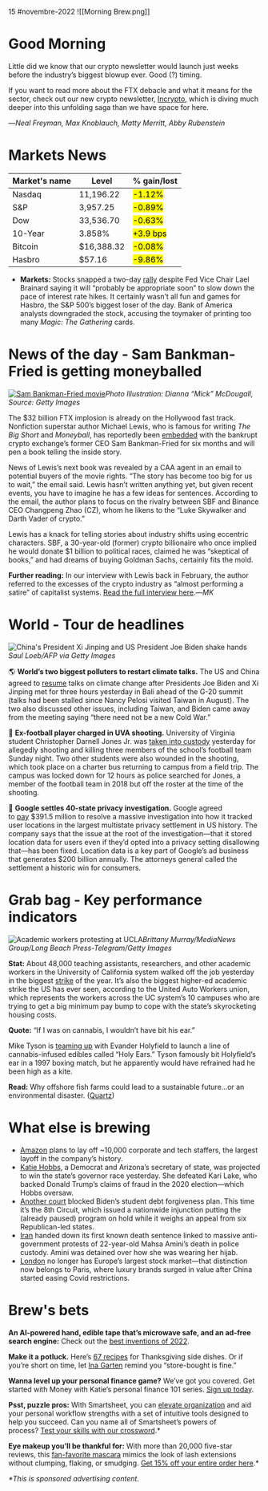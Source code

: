 15 #novembre-2022
![[Morning Brew.png]]
# Good Morning
Little did we know that our crypto newsletter would launch just weeks before the industry’s biggest blowup ever. Good (?) timing.

If you want to read more about the FTX debacle and what it means for the sector, check out our new crypto newsletter, [Incrypto](https://link.morningbrew.com/click/29696576.3649313/aHR0cHM6Ly93d3cubW9ybmluZ2JyZXcuY29tL2luY3J5cHRvL3N1YnNjcmliZT91dG1fY2FtcGFpZ249aWNfaW5fbWJfMTExNDIyJnV0bV9tZWRpdW09bmV3c2xldHRlciZ1dG1fc291cmNlPWNyb3NzcHJvbW8mbWlkPTIzMGRmNzAyNDdkOTY2NmQwMzQwOTgwOWNlNTE2NGRk/6360d8c913646a717506c2efB49d8e2e9), which is diving much deeper into this unfolding saga than we have space for here.

—_Neal Freyman, Max Knoblauch, Matty Merritt, Abby Rubenstein_
# Markets News
| Market's name | Level      | % gain/lost                              |
| ------------- | ---------- | ---------------------------------------- |
| Nasdaq        | 11,196.22  | <mark class="hltr-red">-1.12%</mark>     |
| S&P           | 3,957.25   | <mark class="hltr-red">-0.89%</mark>     |
| Dow           | 33,536.70  | <mark class="hltr-red">-0.63%</mark>     |
| 10-Year       | 3.858%     | <mark class="hltr-green">+3.9 bps</mark> |
| Bitcoin       | $16,388.32 | <mark class="hltr-red">-0.08%</mark>     |
| Hasbro        | $57.16     | <mark class="hltr-red">-9.86%</mark>     |
-   **Markets:** Stocks snapped a two-day [rally](https://link.morningbrew.com/click/29696576.3649313/aHR0cHM6Ly93d3cuY25iYy5jb20vMjAyMi8xMS8xMy9zdG9jay1tYXJrZXQtZnV0dXJlcy1vcGVuLXRvLWNsb3NlLW5ld3MuaHRtbA/6360d8c913646a717506c2efB6911618c) despite Fed Vice Chair Lael Brainard saying it will “probably be appropriate soon” to slow down the pace of interest rate hikes. It certainly wasn’t all fun and games for Hasbro, the S&P 500’s biggest loser of the day. Bank of America analysts downgraded the stock, accusing the toymaker of printing too many _Magic: The Gathering_ cards.
# News of the day - Sam Bankman-Fried is getting moneyballed
[![Sam Bankman-Fried movie](https://ci6.googleusercontent.com/proxy/V3KAuwAemd15gNN_8Fye_ffOAdQR-ZTNJAkOHyZPhnZxX0pr31aGdYmse5PtKNQ2TN8dn4GM-0_XyGiNrbDYxr888KAMWRf5T-UrsLNMY2bBEUY0FGEuQVCzvng4-o3XtwjMYTrQJmi4gy6MZbuJN3huYkPGnCvcLJYZzFJzbWFBav8Ko7TcdUyCUUCe-_-z6w=s0-d-e1-ft#https://cdn.sanity.io/images/bl383u0v/production/f07d682949a4a23f8fd452035a9a6ca478c9bd20-1500x1000.jpg?w=670&q=70&auto=format)](https://link.morningbrew.com/click/29696576.3649313/aHR0cHM6Ly9tb3JuaW5nYnJldy5jb20vZGFpbHkvc3Rvcmllcy9zYW0tYmFua21hbi1mcmllZC1taWNoYWVsLWxld2lzP3V0bV9jYW1wYWlnbj1tYiZ1dG1fbWVkaXVtPW5ld3NsZXR0ZXImdXRtX3NvdXJjZT1tb3JuaW5nX2JyZXcmbWlkPTIzMGRmNzAyNDdkOTY2NmQwMzQwOTgwOWNlNTE2NGRk/6360d8c913646a717506c2efCcd426c68)_Photo Illustration: Dianna “Mick” McDougall, Source: Getty Images_

The $32 billion FTX implosion is already on the Hollywood fast track. Nonfiction superstar author Michael Lewis, who is famous for writing _The Big Short_ and _Moneyball_, has reportedly been [embedded](https://link.morningbrew.com/click/29696576.3649313/aHR0cHM6Ly90aGVhbmtsZXIuY29tL3AvaHdvb2QtZnR4LWZyZW56eS1hcy1taWNoYWVsLWxld2lzP3NkPXBm/6360d8c913646a717506c2efB450484d1) with the bankrupt crypto exchange’s former CEO Sam Bankman-Fried for six months and will pen a book telling the inside story.

News of Lewis’s next book was revealed by a CAA agent in an email to potential buyers of the movie rights. “The story has become too big for us to wait,” the email said. Lewis hasn’t written anything yet, but given recent events, you have to imagine he has a few ideas for sentences. According to the email, the author plans to focus on the rivalry between SBF and Binance CEO Changpeng Zhao (CZ), whom he likens to the “Luke Skywalker and Darth Vader of crypto.”

Lewis has a knack for telling stories about industry shifts using eccentric characters. SBF, a 30-year-old (former) crypto billionaire who once implied he would donate $1 billion to political races, claimed he was “skeptical of books,” and had dreams of buying Goldman Sachs, certainly fits the mold.

**Further reading:** In our interview with Lewis back in February, the author referred to the excesses of the crypto industry as “almost performing a satire” of capitalist systems. [Read the full interview here](https://link.morningbrew.com/click/29696576.3649313/aHR0cHM6Ly93d3cubW9ybmluZ2JyZXcuY29tL2RhaWx5L3N0b3JpZXMvaWNlYnJlYWtlcnMtd2l0aC1hdXRob3ItbWljaGFlbC1sZXdpcz91dG1fY2FtcGFpZ249bWImdXRtX21lZGl1bT1uZXdzbGV0dGVyJnV0bV9zb3VyY2U9bW9ybmluZ19icmV3Jm1pZD0yMzBkZjcwMjQ3ZDk2NjZkMDM0MDk4MDljZTUxNjRkZA/6360d8c913646a717506c2efB90475120).—_MK_
# World - Tour de headlines
![China's President Xi Jinping and US President Joe Biden shake hands](https://ci6.googleusercontent.com/proxy/_6zJyB20b3Swy9jbYLvK341EHYr4rXQ6808Wtuug4ejSI5KrrHSR3wTnBZzjrewrJ_KLhMvVS-NGHx4uiJxmbGeuMDJRpJf376MxvDsxQicz2uw3xV3zp88W-7lpz954RoggINVR890XY6twWzjk9uy74kdJet7fv8lJDJuZJnX0EPUBMmKMTwTP0MoT1rbO=s0-d-e1-ft#https://cdn.sanity.io/images/bl383u0v/production/4bbcfe519b58a047beeeaf82d6c894927b319fae-1024x683.jpg?w=670&q=70&auto=format)_Saul Loeb/AFP via Getty Images_

🌎 **World’s two biggest polluters to restart climate talks.** The US and China agreed to [resume](https://link.morningbrew.com/click/29696576.3649313/aHR0cHM6Ly93d3cubnl0aW1lcy5jb20vMjAyMi8xMS8xNC9idXNpbmVzcy9jaGluYS11cy1jbGltYXRlLWNoYW5nZS5odG1sP3V0bV9jYW1wYWlnbj1tYiZ1dG1fbWVkaXVtPW5ld3NsZXR0ZXImdXRtX3NvdXJjZT1tb3JuaW5nX2JyZXc/6360d8c913646a717506c2efB345f43f9) talks on climate change after Presidents Joe Biden and Xi Jinping met for three hours yesterday in Bali ahead of the G-20 summit (talks had been stalled since Nancy Pelosi visited Taiwan in August). The two also discussed other issues, including Taiwan, and Biden came away from the meeting saying “there need not be a new Cold War.”

🏫 **Ex-football player charged in UVA shooting.** University of Virginia student Christopher Darnell Jones Jr. was [taken into custody](https://link.morningbrew.com/click/29696576.3649313/aHR0cHM6Ly9hcG5ld3MuY29tL2FydGljbGUvdW5pdmVyc2l0eS1vZi12aXJnaW5pYS1zaG9vdGluZy1saXZlLXVwZGF0ZXMtNGNkOWYwYTY0MjAxZDI0NjBkZTg4NzY3NGZkZmEwMmI_dXRtX3NvdXJjZT1ob21lcGFnZSZ1dG1fbWVkaXVtPVRvcE5ld3MmdXRtX2NhbXBhaWduPXBvc2l0aW9uXzA0/6360d8c913646a717506c2efB217142fd) yesterday for allegedly shooting and killing three members of the school’s football team Sunday night. Two other students were also wounded in the shooting, which took place on a charter bus returning to campus from a field trip. The campus was locked down for 12 hours as police searched for Jones, a member of the football team in 2018 but off the roster at the time of the shooting.

📍 **Google settles 40-state privacy investigation.** Google agreed to [pay](https://link.morningbrew.com/click/29696576.3649313/aHR0cHM6Ly9hcG5ld3MuY29tL2FydGljbGUvZ29vZ2xlLXByaXZhY3ktc2V0dGxlbWVudC1sb2NhdGlvbi1kYXRhLTU3ZGE0ZjBkM2FlNWQ2OWIxNGY0YjI4NGRkMDg0Y2NhP3V0bV9jYW1wYWlnbj1tYiZ1dG1fbWVkaXVtPW5ld3NsZXR0ZXImdXRtX3NvdXJjZT1tb3JuaW5nX2JyZXc/6360d8c913646a717506c2efB91b38bcd) $391.5 million to resolve a massive investigation into how it tracked user locations in the largest multistate privacy settlement in US history. The company says that the issue at the root of the investigation—that it stored location data for users even if they’d opted into a privacy setting disallowing that—has been fixed. Location data is a key part of Google’s ad business that generates $200 billion annually. The attorneys general called the settlement a historic win for consumers.
# Grab bag - Key performance indicators
![Academic workers protesting at UCLA](https://ci6.googleusercontent.com/proxy/ptymbhO1Ed1D8YaSFIsrEw0-MC0ayK1Nw5lMSvP6KrGW1zwV7aXu-D_vt4BJV15uAEEBJsB51DQv8QEbqpCWzYdyRzBErsyXSptHbXo8JfDtis5FCO52gaMLR2UR7OX3seJGrLamsEOoK7JVK50OaxjRMfAM3JUda2ZnOHodOl1vRyfYs6S3zsYOBWymNZe5=s0-d-e1-ft#https://cdn.sanity.io/images/bl383u0v/production/e0fbc0fc482bbe480954b2934e0021a6b5d18177-1024x696.jpg?w=670&q=70&auto=format)_Brittany Murray/MediaNews Group/Long Beach Press-Telegram/Getty Images_

**Stat:** About 48,000 teaching assistants, researchers, and other academic workers in the University of California system walked off the job yesterday in the biggest [strike](https://link.morningbrew.com/click/29696576.3649313/aHR0cHM6Ly93d3cud2FzaGluZ3RvbnBvc3QuY29tL2J1c2luZXNzLzIwMjIvMTEvMTQvdW5pdmVyc2l0eS1jYWxpZm9ybmlhLXN0cmlrZS1hY2FkZW1pYy13b3JrZXJzLXVuaW9uLz91dG1fY2FtcGFpZ249bWImdXRtX21lZGl1bT1uZXdzbGV0dGVyJnV0bV9zb3VyY2U9bW9ybmluZ19icmV3/6360d8c913646a717506c2efB64507a05) of the year. It’s also the biggest higher-ed academic strike the US has ever seen, according to the United Auto Workers union, which represents the workers across the UC system’s 10 campuses who are trying to get a big minimum pay bump to cope with the state’s skyrocketing housing costs.

**Quote:** “If I was on cannabis, I wouldn’t have bit his ear.”

Mike Tyson is [teaming up](https://link.morningbrew.com/click/29696576.3649313/aHR0cHM6Ly93d3cuaHVmZnBvc3QuY29tL2VudHJ5L21pa2UtdHlzb24tZXZhbmRlci1ob2x5ZmllbGQtZWFyLXNoYXBlZC1ndW1taWVzX25fNjM2ZWU1NjhlNGIwY2E5YWNmMjRiMDJiP3V0bV9jYW1wYWlnbj1tYiZ1dG1fbWVkaXVtPW5ld3NsZXR0ZXImdXRtX3NvdXJjZT1tb3JuaW5nX2JyZXc/6360d8c913646a717506c2efB7171974e) with Evander Holyfield to launch a line of cannabis-infused edibles called “Holy Ears.” Tyson famously bit Holyfield’s ear in a 1997 boxing match, but he apparently would have refrained had he been high as a kite.

**Read:** Why offshore fish farms could lead to a sustainable future…or an environmental disaster. ([Quartz](https://link.morningbrew.com/click/29696576.3649313/aHR0cHM6Ly9xei5jb20vY291bGQtb2Zmc2hvcmUtYXF1YWN1bHR1cmUtbWFrZS1maXNoLWZhcm1pbmctbW9yZS1zdXN0YS0xODQ5MzY2OTgxP3V0bV9zb3VyY2U9ZW1haWwmdXRtX21lZGl1bT1kYWlseS1icmllZiZ1dG1fY29udGVudD0zYjFiYWE4NS02NDBhLTExZWQtYmVmYS1kMmVkMDhiNzU2MmU/6360d8c913646a717506c2efB11ccac63))
# What else is brewing
-   [Amazon](https://link.morningbrew.com/click/29696576.3649313/aHR0cHM6Ly93d3cubnl0aW1lcy5jb20vMjAyMi8xMS8xNC90ZWNobm9sb2d5L2FtYXpvbi1sYXlvZmZzLmh0bWw_dXRtX2NhbXBhaWduPW1iJnV0bV9tZWRpdW09bmV3c2xldHRlciZ1dG1fc291cmNlPW1vcm5pbmdfYnJldw/6360d8c913646a717506c2efBf65f2d59) plans to lay off ~10,000 corporate and tech staffers, the largest layoff in the company’s history.
-   [Katie Hobbs](https://link.morningbrew.com/click/29696576.3649313/aHR0cHM6Ly93d3cubmJjbmV3cy5jb20vcG9saXRpY3MvMjAyMi1lbGVjdGlvbnMvYXJpem9uYS1nb3Zlcm5vci1yZXN1bHRzP2NpZD1zbV9ucGRfbm5fdHdfbWE/6360d8c913646a717506c2efBc47afb23), a Democrat and Arizona’s secretary of state, was projected to win the state’s governor race yesterday. She defeated Kari Lake, who backed Donald Trump’s claims of fraud in the 2020 election—which Hobbs oversaw.
-   [Another court](https://link.morningbrew.com/click/29696576.3649313/aHR0cHM6Ly93d3cuY25iYy5jb20vMjAyMi8xMS8xNC9iaWRlbi1zdHVkZW50LWxvYW4tZGVidC1yZWxpZWYtcGxhbi1hcHBlYWxzLWNvdXJ0LXJ1bGVzLmh0bWw_dXRtX2NhbXBhaWduPW1iJnV0bV9tZWRpdW09bmV3c2xldHRlciZ1dG1fc291cmNlPW1vcm5pbmdfYnJldw/6360d8c913646a717506c2efBa800a7ac) blocked Biden’s student debt forgiveness plan. This time it’s the 8th Circuit, which issued a nationwide injunction putting the (already paused) program on hold while it weighs an appeal from six Republican-led states.
-   [Iran](https://link.morningbrew.com/click/29696576.3649313/aHR0cHM6Ly93d3cuY25uLmNvbS8yMDIyLzExLzE0L21pZGRsZWVhc3QvaXJhbi1wcm90ZXN0cy1maXJzdC1kZWF0aC1zZW50ZW5jZS1pbnRsL2luZGV4Lmh0bWw_dXRtX2NhbXBhaWduPW1iJnV0bV9tZWRpdW09bmV3c2xldHRlciZ1dG1fc291cmNlPW1vcm5pbmdfYnJldw/6360d8c913646a717506c2efB9bb4ff9a) handed down its first known death sentence linked to massive anti-government protests of 22-year-old Mahsa Amini’s death in police custody. Amini was detained over how she was wearing her hijab.
-   [London](https://link.morningbrew.com/click/29696576.3649313/aHR0cHM6Ly93d3cuYmxvb21iZXJnLmNvbS9uZXdzL2FydGljbGVzLzIwMjItMTEtMTQvbG9uZG9uLWxvc2VzLWl0cy1jcm93bi1vZi1iaWdnZXN0LWV1cm9wZWFuLXN0b2NrLW1hcmtldC10by1wYXJpcz9zcmVmPUtrUHpwWnZ6/6360d8c913646a717506c2efBd859beb0) no longer has Europe’s largest stock market—that distinction now belongs to Paris, where luxury brands surged in value after China started easing Covid restrictions.
# Brew's bets
**An AI-powered hand, edible tape that’s microwave safe, and an ad-free search engine:** Check out the [best inventions of 2022](https://link.morningbrew.com/click/29696576.3649313/aHR0cHM6Ly90aW1lLmNvbS9iZXN0LWludmVudGlvbnMtMjAyMi8_dXRtX3NvdXJjZT1uZXh0ZHJhZnQmdXRtX21lZGl1bT1lbWFpbA/6360d8c913646a717506c2efBe74038ac).

**Make it a potluck.** Here’s [67 recipes](https://link.morningbrew.com/click/29696576.3649313/aHR0cHM6Ly93d3cuYm9uYXBwZXRpdC5jb20vZW50ZXJ0YWluaW5nLXN0eWxlL2hvbGlkYXlzL3NsaWRlc2hvdy90aGFua3NnaXZpbmctc2lkZXM_dXRtX2NhbXBhaWduPW1iJnV0bV9tZWRpdW09bmV3c2xldHRlciZ1dG1fc291cmNlPW1vcm5pbmdfYnJldw/6360d8c913646a717506c2efB77c4625b) for Thanksgiving side dishes. Or if you’re short on time, let [Ina Garten](https://link.morningbrew.com/click/29696576.3649313/aHR0cHM6Ly93d3cubnl0aW1lcy5jb20vMjAyMi8xMS8xMy9kaW5pbmcvaW5hLWdhcnRlbnMtc3RvcmUtYm91Z2h0LXRoYW5rc2dpdmluZy1yZWNpcGVzLmh0bWw_dXRtX2NhbXBhaWduPW1iJnV0bV9tZWRpdW09bmV3c2xldHRlciZ1dG1fc291cmNlPW1vcm5pbmdfYnJldw/6360d8c913646a717506c2efB1e051f42) remind you “store-bought is fine.”

**Wanna level up your personal finance game?** We’ve got you covered. Get started with Money with Katie’s personal finance 101 series. [Sign up today](https://link.morningbrew.com/click/29696576.3649313/aHR0cHM6Ly9tb3JuaW5nYnJldy5jb20vbW9uZXktd2l0aC1rYXRpZS9zdWJzY3JpYmUvcGVyc29uYWwtZmluYW5jZS0xMDE_dXRtX2NhbXBhaWduPW1iJnV0bV9tZWRpdW09bmV3c2xldHRlciZ1dG1fc291cmNlPW1vcm5pbmdfYnJldyZtaWQ9MjMwZGY3MDI0N2Q5NjY2ZDAzNDA5ODA5Y2U1MTY0ZGQ/6360d8c913646a717506c2efB7033cebc).

**Psst, puzzle pros:** With Smartsheet, you can [elevate organization](https://link.morningbrew.com/click/29696576.3649313/aHR0cHM6Ly9jZG4yLmFtdXNlbGFicy5jb20vcG1tL2Nyb3Nzd29yZD9pZD1mY2FmMjY5MCZzZXQ9bW9ybmluZ2JyZXctY3Jvc3N3b3JkJmVtYmVkPTE/6360d8c913646a717506c2efB63943b5f) and aid your personal workflow strengths with a set of intuitive tools designed to help you succeed. Can you name all of Smartsheet’s powers of process? [Test your skills with our crossword](https://link.morningbrew.com/click/29696576.3649313/aHR0cHM6Ly9jZG4yLmFtdXNlbGFicy5jb20vcG1tL2Nyb3Nzd29yZD9pZD1mY2FmMjY5MCZzZXQ9bW9ybmluZ2JyZXctY3Jvc3N3b3JkJmVtYmVkPTE/6360d8c913646a717506c2efC63943b5f).*

**Eye makeup you’ll be thankful for:** With more than 20,000 five-star reviews, this [fan-favorite mascara](https://link.morningbrew.com/click/29696576.3649313/aHR0cHM6Ly90aHJpdmVjYXVzZW1ldGljcy5jb20vcHJvZHVjdHMvbGlxdWlkLWxhc2gtZXh0ZW5zaW9ucy1tYXNjYXJhP3V0bV9zb3VyY2U9Y3VzdG9tbmV3c2xldHRlciZ1dG1fbWVkaXVtPW1vcm5pbmdicmV3JnV0bV9jYW1wYWlnbj1wcm9zcGVjdGluZ19wX2lkXzEwNTkwMTU1MDg0XzExMTUyMl9C/6360d8c913646a717506c2efB276392ea) mimics the look of lash extensions without clumping, flaking, or smudging. [Get 15% off your entire order here](https://link.morningbrew.com/click/29696576.3649313/aHR0cHM6Ly90aHJpdmVjYXVzZW1ldGljcy5jb20vcHJvZHVjdHMvbGlxdWlkLWxhc2gtZXh0ZW5zaW9ucy1tYXNjYXJhP3V0bV9zb3VyY2U9Y3VzdG9tbmV3c2xldHRlciZ1dG1fbWVkaXVtPW1vcm5pbmdicmV3JnV0bV9jYW1wYWlnbj1wcm9zcGVjdGluZ19wX2lkXzEwNTkwMTU1MDg0XzExMTUyMl9C/6360d8c913646a717506c2efC276392ea).*

_*This is sponsored advertising content._